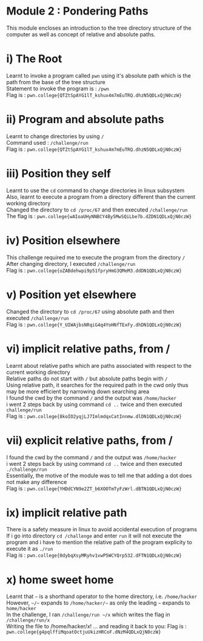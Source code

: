 # Module 2 : Pondering Paths
This module encloses an introduction to the tree directory structure of the computer as well as concept of relative and absolute paths.
# i) The Root
Learnt to invoke a program called `pwn` using it's absolute path which is the path from the base of the tree structure<br>
Statement to invoke the program is : `/pwn `<br>
Flag is : `pwn.college{QTZtSpAYG1lT_kshux4m7mEuTRQ.dhzN5QDLxQjN0czW}`

# ii) Program and absolute paths
Learnt to change directories by using `/`<br>
Command used : `/challenge/run`<br>
Flag is : `pwn.college{QTZtSpAYG1lT_kshux4m7mEuTRQ.dhzN5QDLxQjN0czW}`

# iii) Position they self
Learnt to use the `cd` command to change directories in linux subsystem<br>
Also, learnt to execute a program from a directory different than the current working directory<br>
Changed the directory to `cd /proc/67` and then executed `/challenge/run`<br>
The flag is : `pwn.college{wAIoaUHyNNBCY4By5MwSQiLbe7b.dZDN1QDLxQjN0czW}`

# iv) Position elsewhere
This challenge required me to execute the program from the directory `/`<br>
After changing directory, I executed `/challenge/run`<br>
Flag is : `pwn.college{oZABdehwpi9p51fpryHmG3QMeM3.ddDN1QDLxQjN0czW}`

# v) Position yet elsewhere
Changed the directory to `cd /proc/67` using absolute path and then executed `/challenge/run`<br>
Flag is : `pwn.college{Y_UIWAjbsNRqiG4q4YoHNfTExFy.dhDN1QDLxQjN0czW}`

# vi) implicit relative paths, from /
Learnt about relative paths which are paths associated with respect to the current working directory<br>
Relative paths do not start with `/` but absolute paths begin with `/`<br>
Using relative path, it searches for the required path in the cwd only thus may be more efficient by narrowing down searching
area<br>
I found the cwd by the command `/` and the output was `/home/hacker`<br>
i went 2 steps back by using command `cd ..` twice and then executed `challenge/run`<br>
Flag is : `pwn.college{8koIO2yqjLJ7ImlmdqxCatInnmw.dlDN1QDLxQjN0czW}`

# vii)  explicit relative paths, from /
I found the cwd by the command `/` and the output was `/home/hacker`<br>
i went 2 steps back by using command `cd ..` twice and then executed `./challenge/run`<br>
Essentially, the motive of the module was to tell me that adding a dot does not make any difference<br>
Flag is : `pwn.college{YHDdCYN9e2ZT_b6XOOTmTyFzWrl.dBTN1QDLxQjN0czW}`

# ix) implicit relative path
There is a safety measure in linux to avoid accidental execution of programs<br>
If i go into directory `cd /challenge` and enter `run` it will not execute the program and i have to mention 
the relative path of the program explicity to execute it as `./run`<br>
Flag is : `pwn.college{0dybqXsyMRyhv1vwP5WCYQrp532.dFTN1QDLxQjN0czW}`

# x) home sweet home
Learnt that `~` is a shorthand operator to the home directory, i.e. `/home/hacker`<br>
However, `~/~` expands to `/home/hacker/~` as only the leading `~` expands to `home/hacker`<br>
In the challenge, I ran `/challenge/run ~/x` which writes the flag in `/challenge/run/x`<br>
Writing the file to /home/hacker/x!
... and reading it back to you:
Flag is : `pwn.college{g4pqlffiMqoatOctjuUkizHRCoF.dNzM4QDLxQjN0czW}`

